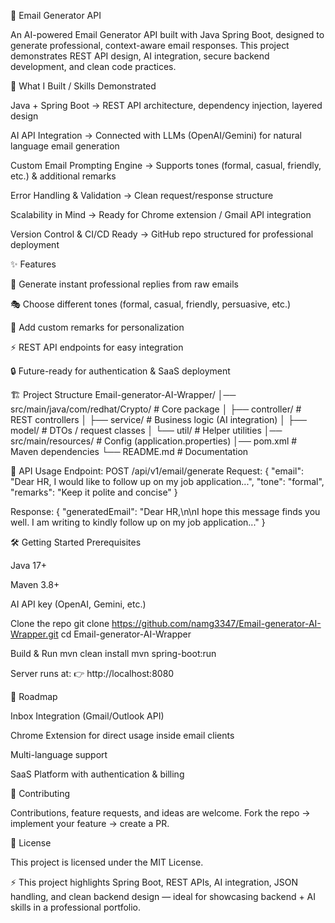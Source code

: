 📧 Email Generator API

An AI-powered Email Generator API built with Java Spring Boot, designed to generate professional, context-aware email responses.
This project demonstrates REST API design, AI integration, secure backend development, and clean code practices.

🚀 What I Built / Skills Demonstrated

Java + Spring Boot → REST API architecture, dependency injection, layered design

AI API Integration → Connected with LLMs (OpenAI/Gemini) for natural language email generation

Custom Email Prompting Engine → Supports tones (formal, casual, friendly, etc.) & additional remarks

Error Handling & Validation → Clean request/response structure

Scalability in Mind → Ready for Chrome extension / Gmail API integration

Version Control & CI/CD Ready → GitHub repo structured for professional deployment

✨ Features

📝 Generate instant professional replies from raw emails

🎭 Choose different tones (formal, casual, friendly, persuasive, etc.)

💬 Add custom remarks for personalization

⚡ REST API endpoints for easy integration

🔒 Future-ready for authentication & SaaS deployment

🏗️ Project Structure
Email-generator-AI-Wrapper/
│── src/main/java/com/redhat/Crypto/       # Core package
│   ├── controller/                        # REST controllers
│   ├── service/                           # Business logic (AI integration)
│   ├── model/                             # DTOs / request classes
│   └── util/                              # Helper utilities
│── src/main/resources/                    # Config (application.properties)
│── pom.xml                                # Maven dependencies
└── README.md                              # Documentation

📡 API Usage
Endpoint: POST /api/v1/email/generate
Request:
{
  "email": "Dear HR, I would like to follow up on my job application...",
  "tone": "formal",
  "remarks": "Keep it polite and concise"
}

Response:
{
  "generatedEmail": "Dear HR,\n\nI hope this message finds you well. I am writing to kindly follow up on my job application..."
}

🛠️ Getting Started
Prerequisites

Java 17+

Maven 3.8+

AI API key (OpenAI, Gemini, etc.)

Clone the repo
git clone https://github.com/namg3347/Email-generator-AI-Wrapper.git
cd Email-generator-AI-Wrapper

Build & Run
mvn clean install
mvn spring-boot:run


Server runs at: 👉 http://localhost:8080

📌 Roadmap

 Inbox Integration (Gmail/Outlook API)

 Chrome Extension for direct usage inside email clients

 Multi-language support

 SaaS Platform with authentication & billing

🤝 Contributing

Contributions, feature requests, and ideas are welcome.
Fork the repo → implement your feature → create a PR.

📜 License

This project is licensed under the MIT License.

⚡ This project highlights Spring Boot, REST APIs, AI integration, JSON handling, and clean backend design — ideal for showcasing backend + AI skills in a professional portfolio.
